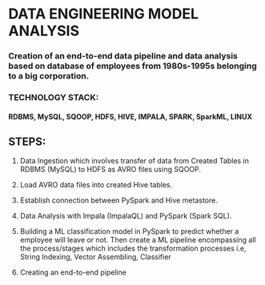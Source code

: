 # DATA ENGINEERING MODEL ANALYSIS

### Creation of an end-to-end data pipeline and data analysis based on database of employees from 1980s-1995s belonging to a big corporation.

### TECHNOLOGY STACK:
#### RDBMS, MySQL, SQOOP, HDFS, HIVE, IMPALA, SPARK, SparkML, LINUX

## STEPS:
1)	Data Ingestion which involves transfer of data from Created Tables in RDBMS (MySQL) to HDFS as AVRO files using SQOOP.

2)	Load AVRO data files into created Hive tables.

3)	Establish connection between PySpark and Hive metastore.

4)	Data Analysis with Impala (ImpalaQL) and PySpark (Spark SQL).

5)	Building a ML classification model in PySpark to predict whether a employee will leave or not.
Then create a ML pipeline encompassing all the process/stages which includes the transformation processes i.e, String Indexing, Vector Assembling, Classifier

6)	Creating an end-to-end pipeline
    

